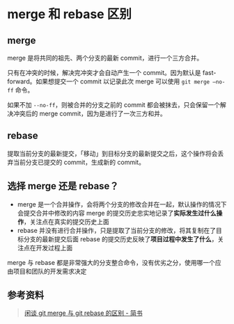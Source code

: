 # merge 和 rebase 区别

## merge

merge 是将共同的祖先、两个分支的最新 commit，进行一个三方合并。

只有在冲突的时候，解决完冲突才会自动产生一个 commit。因为默认是 fast-forward。如果想提交一个 commit 以记录此次 merge 可以使用 `git merge —no-ff` 命令。

如果不加 `--no-ff`，则被合并的分支之前的 commit 都会被抹去，只会保留一个解决冲突后的 merge commit，因为是进行了一次三方和并。

## rebase

提取当前分支的最新提交，「移动」到目标分支的最新提交之后，这个操作将会丢弃当前分支已提交的 commit，生成新的 commit。

## 选择 merge 还是 rebase？

- merge 是一个合并操作，会将两个分支的修改合并在一起，默认操作的情况下会提交合并中修改的内容
merge 的提交历史忠实地记录了**实际发生过什么操作**，关注点在真实的提交历史上面
- rebase 并没有进行合并操作，只是提取了当前分支的修改，将其复制在了目标分支的最新提交后面
rebase 的提交历史反映了**项目过程中发生了什么**，关注点在开发过程上面

merge 与 rebase 都是非常强大的分支整合命令，没有优劣之分，使用哪一个应由项目和团队的开发需求决定

## 参考资料

> [闲谈 git merge 与 git rebase 的区别 - 简书](https://www.jianshu.com/p/c17472d704a0)